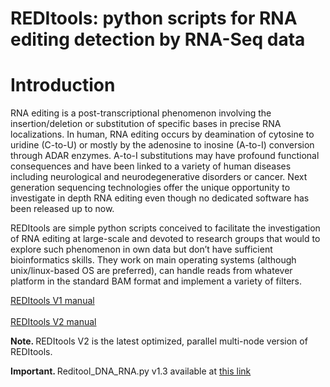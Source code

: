 REDItools: python scripts for RNA editing detection by RNA-Seq data
===================================================================

Introduction
============
<p align-text="justify"> RNA editing is a post-transcriptional phenomenon
involving the insertion/deletion or substitution of specific bases in precise RNA localizations.
In human, RNA editing occurs by deamination of cytosine to uridine (C-to-U) or mostly by the
adenosine to inosine (A-to-I) conversion through ADAR enzymes. A-to-I substitutions may have
profound functional consequences and have been linked to a variety of human diseases including
neurological and neurodegenerative disorders or cancer. Next generation sequencing technologies
offer the unique opportunity to investigate in depth RNA editing even though no dedicated
software has been released up to now.

REDItools are simple python scripts conceived to facilitate the investigation of RNA editing
at large-scale and devoted to research groups that would to explore such phenomenon in own
data but don’t have sufficient bioinformatics skills.
They work on main operating systems (although unix/linux-based OS are preferred), can handle reads from whatever
platform in the standard BAM format and implement a variety of filters.</p>

<a href="https://github.com/BioinfoUNIBA/REDItools/blob/master/README_1.md">REDItools V1 manual</a>
<br><br>
<a href="https://github.com/BioinfoUNIBA/REDItools2">REDItools V2 manual</a>
<p><b>Note. </b>REDItools V2 is the latest optimized, parallel multi-node version of REDItools.</p>
<p><b>Important. </b>Reditool_DNA_RNA.py v1.3 available at <a href="https://github.com/BioinfoUNIBA/REDItools/blob/master/NPscripts/REDItoolDnaRnav13.py" download>this link </a></p>


